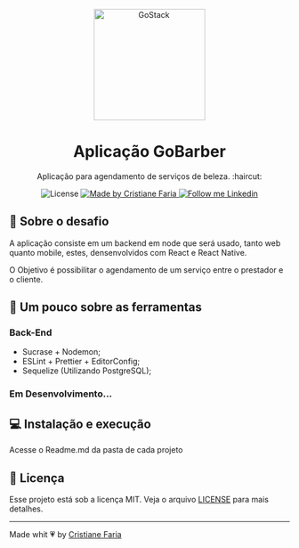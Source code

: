 <p align="center">
    <img alt="GoStack" src="https://rocketseat-cdn.s3-sa-east-1.amazonaws.com/bootcamp-header.png" width="200px" />
</p>

<h1 align="center">
  Aplicação GoBarber
</h1>

<p align="center">Aplicação para agendamento de serviços de beleza.  :haircut:</p>

<p align="center">
  <img alt="License" src="https://img.shields.io/badge/license-MIT-191A1E">

  <a href="https://cristianefaria.com">
    <img alt="Made by Cristiane Faria" src="https://img.shields.io/badge/Made%20by-Cristiane%20Faria-191A1E">
  </a>

  <a href="https://linkedin.com/in/cristianefariadev">
    <img alt="Follow me Linkedin" src="https://img.shields.io/badge/Follow%20up-cristianefariadev-191A1E?style=social&logo=linkedin">
  </a>
</p>

## :rocket: Sobre o desafio

A aplicação consiste em um backend em node que será usado, tanto web quanto mobile, estes, densenvolvidos com React e React Native.

O Objetivo é possibilitar o agendamento de um serviço entre o prestador e o cliente.


## :pushpin: Um pouco sobre as ferramentas

### Back-End

- Sucrase + Nodemon;
- ESLint + Prettier + EditorConfig;
- Sequelize (Utilizando PostgreSQL);

### **Em Desenvolvimento...**

## :computer: Instalação e execução

Acesse o Readme.md da pasta de cada projeto

## :memo: Licença

Esse projeto está sob a licença MIT. Veja o arquivo [LICENSE](LICENSE.md) para mais detalhes.

---

Made whit :heartpulse: by  [Cristiane Faria](https://cristianefaria.com) 
